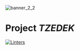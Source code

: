 ![banner_2_2](https://github.com/user-attachments/assets/4df3e686-21bb-42e8-99c0-a42248632f32)  

# Project *TZEDEK*
[![Linters](https://github.com/TabarakoAkula/tzedek/actions/workflows/linters.yml/badge.svg?branch=master)](https://github.com/TabarakoAkula/tzedek/actions/workflows/linters.yml)
